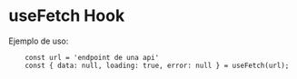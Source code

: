 # useFetch Hook

Ejemplo de uso:
```
    const url = 'endpoint de una api'
    const { data: null, loading: true, error: null } = useFetch(url);

```
